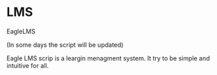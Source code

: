 # LMS 
EagleLMS

(In some days the script will be updated)

Eagle LMS scrip is a leargin menagment system. 
It try to be simple and intuitive for all.
